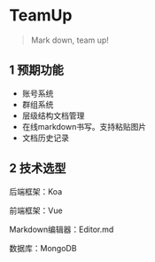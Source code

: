 # TeamUp
> Mark down, team up!

## 1 预期功能
+ 账号系统
+ 群组系统
+ 层级结构文档管理
+ 在线markdown书写。支持粘贴图片
+ 文档历史记录

## 2 技术选型

后端框架：Koa

前端框架：Vue

Markdown编辑器：Editor.md

数据库：MongoDB
